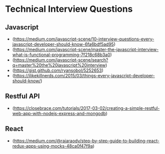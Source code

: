 # Technical Interview Questions

## Javascript 

* (https://medium.com/javascript-scene/10-interview-questions-every-javascript-developer-should-know-6fa6bdf5ad95)
* (https://medium.com/javascript-scene/master-the-javascript-interview-what-is-functional-programming-7f218c68b3a0)
* (https://medium.com/javascript-scene/search?q=master%20the%20javascript%20interview)
* (https://gist.github.com/ryansobol/5252653)
* (https://ilikekillnerds.com/2015/03/things-every-javascript-developer-should-know/)

## Restful API
* (https://closebrace.com/tutorials/2017-03-02/creating-a-simple-restful-web-app-with-nodejs-express-and-mongodb)


## React 
* (https://medium.com/@rajaraodv/step-by-step-guide-to-building-react-redux-apps-using-mocks-48ca0f47f9a)
